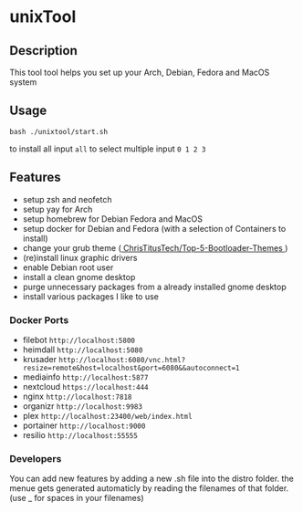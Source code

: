 # unixTool

## Description

This tool tool helps you set up your Arch, Debian, Fedora and MacOS system 

## Usage

`bash ./unixtool/start.sh`

to install all input `all`
to select multiple input `0 1 2 3`


## Features 
* setup zsh and neofetch
* setup yay for Arch
* setup homebrew for Debian Fedora and MacOS
* setup docker for Debian and Fedora (with a selection of Containers to install)
* change your grub theme ([ ChrisTitusTech/Top-5-Bootloader-Themes ](https://github.com/ChrisTitusTech/Top-5-Bootloader-Themes))
* (re)install linux graphic drivers
* enable Debian root user
* install a clean gnome desktop
* purge unnecessary packages from a already installed gnome desktop
* install various packages I like to use



### Docker Ports
* filebot `http://localhost:5800`
* heimdall `http://localhost:5080`
* krusader `http://localhost:6080/vnc.html?resize=remote&host=localhost&port=6080&&autoconnect=1`
* mediainfo `http://localhost:5877`
* nextcloud `https://localhost:444`
* nginx `http://localhost:7818`
* organizr `http://localhost:9983`
* plex `http://localhost:23400/web/index.html`
* portainer `http://localhost:9000`
* resilio `http://localhost:55555`

### Developers

You can add new features by adding a new .sh file into the distro folder.
the menue gets generated automaticly by reading the filenames of that folder.
(use _ for spaces in your filenames)